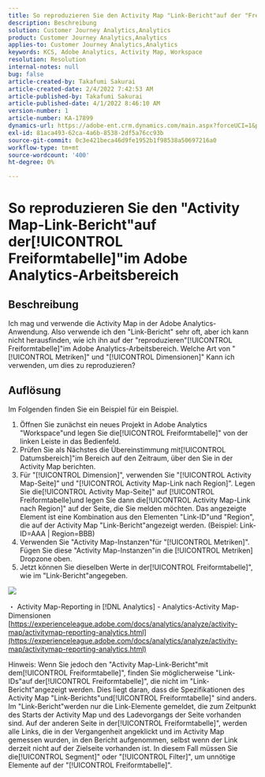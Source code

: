 ```yaml
---
title: So reproduzieren Sie den Activity Map "Link-Bericht"auf der "Freiformtabelle"im Adobe Analytics-Arbeitsbereich
description: Beschreibung
solution: Customer Journey Analytics,Analytics
product: Customer Journey Analytics,Analytics
applies-to: Customer Journey Analytics,Analytics
keywords: KCS, Adobe Analytics, Activity Map, Workspace
resolution: Resolution
internal-notes: null
bug: false
article-created-by: Takafumi Sakurai
article-created-date: 2/4/2022 7:42:53 AM
article-published-by: Takafumi Sakurai
article-published-date: 4/1/2022 8:46:10 AM
version-number: 1
article-number: KA-17899
dynamics-url: https://adobe-ent.crm.dynamics.com/main.aspx?forceUCI=1&pagetype=entityrecord&etn=knowledgearticle&id=c22fb80d-8e85-ec11-8d21-0022480855a4
exl-id: 81aca493-62ca-4a6b-8538-2df5a76cc93b
source-git-commit: 0c3e421beca46d9fe1952b1f98538a50697216a0
workflow-type: tm+mt
source-wordcount: '400'
ht-degree: 0%

---
```


# So reproduzieren Sie den &quot;Activity Map-Link-Bericht&quot;auf der[!UICONTROL Freiformtabelle]&quot;im Adobe Analytics-Arbeitsbereich

## Beschreibung

Ich mag und verwende die Activity Map in der Adobe Analytics-Anwendung. Also verwende ich den &quot;Link-Bericht&quot; sehr oft, aber ich kann nicht herausfinden, wie ich ihn auf der &quot;reproduzieren&quot;[!UICONTROL Freiformtabelle]&quot;im Adobe Analytics-Arbeitsbereich. Welche Art von &quot;[!UICONTROL Metriken]&quot; und &quot;[!UICONTROL Dimensionen]&quot; Kann ich verwenden, um dies zu reproduzieren?

## Auflösung


Im Folgenden finden Sie ein Beispiel für ein Beispiel.

1. Öffnen Sie zunächst ein neues Projekt in Adobe Analytics &quot;Workspace&quot;und legen Sie die[!UICONTROL Freiformtabelle]&quot; von der linken Leiste in das Bedienfeld. 
2. Prüfen Sie als Nächstes die Übereinstimmung mit[!UICONTROL Datumsbereich]&quot;im Bereich auf den Zeitraum, über den Sie in der Activity Map berichten.
3. Für &quot;[!UICONTROL Dimension]&quot;, verwenden Sie &quot;[!UICONTROL Activity Map-Seite]&quot; und &quot;[!UICONTROL Activity Map-Link nach Region]&quot;. Legen Sie die[!UICONTROL Activity Map-Seite]&quot; auf [!UICONTROL Freiformtabelle]und legen Sie dann die[!UICONTROL Activity Map-Link nach Region]&quot; auf der Seite, die Sie melden möchten. Das angezeigte Element ist eine Kombination aus den Elementen &quot;Link-ID&quot;und &quot;Region&quot;, die auf der Activity Map &quot;Link-Bericht&quot;angezeigt werden. (Beispiel: Link-ID=AAA | Region=BBB)
4. Verwenden Sie &quot;Activity Map-Instanzen&quot;für &quot;[!UICONTROL Metriken]&quot;. Fügen Sie diese &quot;Activity Map-Instanzen&quot;in die [!UICONTROL Metriken] Dropzone oben.
5. Jetzt können Sie dieselben Werte in der[!UICONTROL Freiformtabelle]&quot;, wie im &quot;Link-Bericht&quot;angegeben.

![](assets/ce099307-8f85-ec11-8d21-0022480855a4.png)

・ Activity Map-Reporting in [!DNL Analytics] - Analytics-Activity Map-Dimensionen
[https://experienceleague.adobe.com/docs/analytics/analyze/activity-map/activitymap-reporting-analytics.html](https://experienceleague.adobe.com/docs/analytics/analyze/activity-map/activitymap-reporting-analytics.html)

Hinweis: Wenn Sie jedoch den &quot;Activity Map-Link-Bericht&quot;mit dem[!UICONTROL Freiformtabelle]&quot;, finden Sie möglicherweise &quot;Link-IDs&quot;auf der[!UICONTROL Freiformtabelle]&quot;, die nicht im &quot;Link-Bericht&quot;angezeigt werden. Dies liegt daran, dass die Spezifikationen des Activity Map &quot;Link-Berichts&quot;und[!UICONTROL Freiformtabelle]&quot; sind anders. Im &quot;Link-Bericht&quot;werden nur die Link-Elemente gemeldet, die zum Zeitpunkt des Starts der Activity Map und des Ladevorgangs der Seite vorhanden sind. Auf der anderen Seite in der[!UICONTROL Freiformtabelle]&quot;, werden alle Links, die in der Vergangenheit angeklickt und im Activity Map gemessen wurden, in den Bericht aufgenommen, selbst wenn der Link derzeit nicht auf der Zielseite vorhanden ist. In diesem Fall müssen Sie die[!UICONTROL Segment]&quot; oder &quot;[!UICONTROL Filter]&quot;, um unnötige Elemente auf der &quot;[!UICONTROL Freiformtabelle]&quot;.
